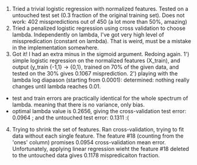 1) Tried a trivial logistic regression with normalized features. Tested on a untouched test set (0.3 fraction of the original training set). Does not work: 402 misspredictions out of 450 (a lot more than 50%, amazing)
2) Tried a penalized logistic regression using cross validation to choose lambda. Independently on lambda, I've got very high level of misspredication (constant on lambda). That is weird, must be a mistake in the implementation somewhere.
3) Got it! I had an extra minus in the sigmoid argument. Redoing again.
1') simple logistic regression on the normalized features (X_train), and output (y_train {-1,1} -> {0,1}, trained on 70% of the given  data, and tested on the 30% gives 0.1067 misprediction.
2') playing with the lambda log diapason (starting from 0.0001): determined: nothing really changes until lambda reaches 0.01.
 - test and train errors are practically identical for the whole spectrum of lambda. meaning that there is no variance, only bias.
 - optimal lambda value is 0.2656, giving the cross-validation test error: 0.0964 ; and the untouched test error: 0.1311 :(
4) Trying to shrink the set of features. Ran cross-validation, trying to fit data without each single feature. The feature #18 (counting from the 'ones' column) promises 0.0954 cross-validation mean error. Unfortunately, applying linear regression wieht the feature #18 deleted to the untouched data gives 0.1178 mispredicaiton fraction.